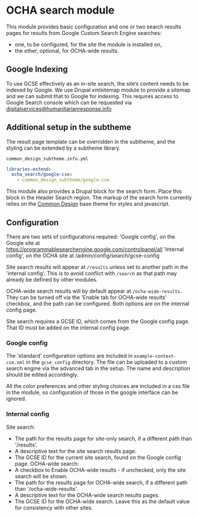 # OCHA search module

This module provides basic configuration and one or two search results pages
for results from Google Custom Search Engine searches:
 * one, to be configured, for the site the module is installed on,
 * the other, optional, for OCHA-wide results.

## Google Indexing

To use GCSE effectively as an in-site search, the site’s content needs to be
indexed by Google.
We use Drupal xmlsitemap module to provide a sitemap and we can submit that to
Google for indexing. This requires access to Google Search console which can be
requested via digitalservices@humanitarianresponse.info

## Additional setup in the subtheme

The result page template can be overridden in the subtheme, and the
styling can be extended by a subtheme library.

`common_design_subtheme.info.yml`

```yaml
libraries-extend:
  ocha_search/google-cse:
    - common_design_subtheme/google-cse
```

This module also provides a Drupal block for the search form. Place this block
in the Header Search region. The markup of the search form currently relies on
the [Common Design][common-design] base theme for styles and javascript.

  [common-design]: https://github.com/UN-OCHA/common_design

## Configuration

There are two sets of configurations required:
'Google config', on the Google site at
https://programmablesearchengine.google.com/controlpanel/all
'Internal config', on the OCHA site at
/admin/config/search/gcse-config

Site search results will appear at `/results` unless set to another path in the
'internal config'. This is to avoid conflict with `/search` as that path may
already be defined by other modules.

OCHA-wide search results will by default appear at `/ocha-wide-results`.
They can be turned off via the 'Enable tab for OCHA-wide results' checkbox, and
the path can be configured. Both options are on the internal config page.

Site search requires a GCSE ID, which comes from the Google config page.
That ID must be added on the internal config page.

### Google config

The 'standard' configuration options are included in `example-context-cse.xml`
in the `gcse_config` directory. The file can be uploaded to a custom search
engine via the advanced tab in the setup. The name and description should be
edited accordingly.

All the color preferences and other styling choices are included in a css file
in the module, so configuration of those in the google interface can be ignored.

### Internal config

Site search:
  * The path for the results page for site-only search, if a different path than
  '/results'.
  * A descriptive text for the site search results page.
  * The GCSE ID for the current site search, found on the Google config page.
OCHA-wide search:
  * A checkbox to Enable OCHA-wide results - if unchecked, only the site search
  will be shown.
  * The path for the results page for OCHA-wide search, if a different path than
  '/ocha-wide-results'.
  * A descriptive text for the OCHA-wide search results pages.
  * The GCSE ID for the OCHA-wide search. Leave this as the default value for
  consistency with other sites.
